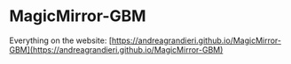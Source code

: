 # MagicMirror-GBM

Everything on the website: [https://andreagrandieri.github.io/MagicMirror-GBM](https://andreagrandieri.github.io/MagicMirror-GBM)
